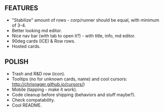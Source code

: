 ## FEATURES
- "Stabilize" amount of rows - corp/runner should be equal, with minimum of 3-4.
- Better looking md editor.
- Nice nav bar (with tab to open it?) - with title, info, md editor.
- 90deg cards (ICE) & Row rows.
- Hosted cards.

## POLISH
- Trash and R&D row (icon).
- Tooltips (no for unknown cards, name) and cool cursors: http://chrisnager.github.io/cursors/)
- Mobile (tapping - make it work).
- Code cleanup before shipping (behaviors and stuff maybe?).
- Check compatability.
- Cool README.



